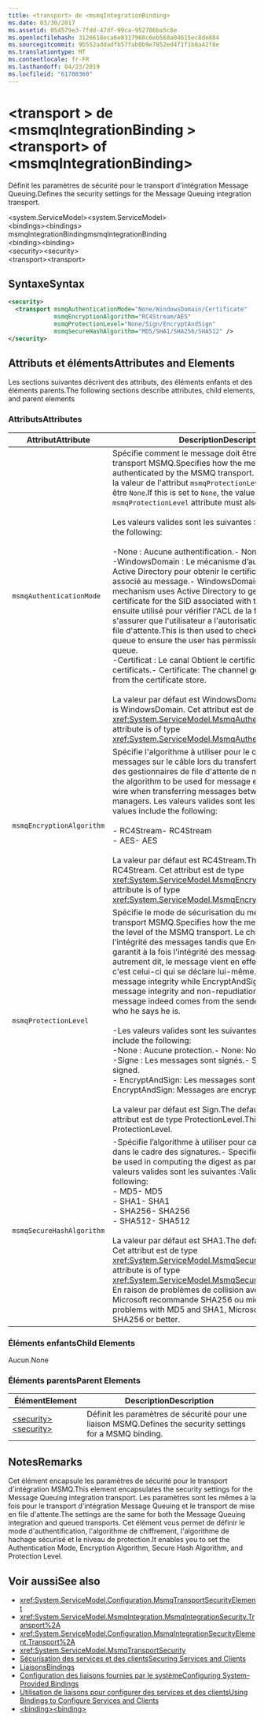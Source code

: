```yaml
---
title: <transport> de <msmqIntegrationBinding>
ms.date: 03/30/2017
ms.assetid: 054579e3-7fdd-47df-99ca-952706ba5c8e
ms.openlocfilehash: 3126618eca6e8317968c6eb568a04615ec8de884
ms.sourcegitcommit: 9b552addadfb57fab0b9e7852ed4f1f1b8a42f8e
ms.translationtype: MT
ms.contentlocale: fr-FR
ms.lasthandoff: 04/23/2019
ms.locfileid: "61788360"
---
```

# <a name="transport-of-msmqintegrationbinding"></a><span data-ttu-id="06411-102">\<transport > de \<msmqIntegrationBinding ></span><span class="sxs-lookup"><span data-stu-id="06411-102">\<transport> of \<msmqIntegrationBinding></span></span>
<span data-ttu-id="06411-103">Définit les paramètres de sécurité pour le transport d'intégration Message Queuing.</span><span class="sxs-lookup"><span data-stu-id="06411-103">Defines the security settings for the Message Queuing integration transport.</span></span>  
  
 <span data-ttu-id="06411-104">\<system.ServiceModel></span><span class="sxs-lookup"><span data-stu-id="06411-104">\<system.ServiceModel></span></span>  
<span data-ttu-id="06411-105">\<bindings></span><span class="sxs-lookup"><span data-stu-id="06411-105">\<bindings></span></span>  
<span data-ttu-id="06411-106">msmqIntegrationBinding</span><span class="sxs-lookup"><span data-stu-id="06411-106">msmqIntegrationBinding</span></span>  
<span data-ttu-id="06411-107">\<binding></span><span class="sxs-lookup"><span data-stu-id="06411-107">\<binding></span></span>  
<span data-ttu-id="06411-108">\<security></span><span class="sxs-lookup"><span data-stu-id="06411-108">\<security></span></span>  
<span data-ttu-id="06411-109">\<transport></span><span class="sxs-lookup"><span data-stu-id="06411-109">\<transport></span></span>  
  
## <a name="syntax"></a><span data-ttu-id="06411-110">Syntaxe</span><span class="sxs-lookup"><span data-stu-id="06411-110">Syntax</span></span>  
  
```xml  
<security>
  <transport msmqAuthenticationMode="None/WindowsDomain/Certificate"
             msmqEncryptionAlgorithm="RC4Stream/AES"
             msmqProtectionLevel="None/Sign/EncryptAndSign"
             msmqSecureHashAlgorithm="MD5/SHA1/SHA256/SHA512" />
</security>
```  
  
## <a name="attributes-and-elements"></a><span data-ttu-id="06411-111">Attributs et éléments</span><span class="sxs-lookup"><span data-stu-id="06411-111">Attributes and Elements</span></span>  
 <span data-ttu-id="06411-112">Les sections suivantes décrivent des attributs, des éléments enfants et des éléments parents.</span><span class="sxs-lookup"><span data-stu-id="06411-112">The following sections describe attributes, child elements, and parent elements</span></span>  
  
### <a name="attributes"></a><span data-ttu-id="06411-113">Attributs</span><span class="sxs-lookup"><span data-stu-id="06411-113">Attributes</span></span>  
  
|<span data-ttu-id="06411-114">Attribut</span><span class="sxs-lookup"><span data-stu-id="06411-114">Attribute</span></span>|<span data-ttu-id="06411-115">Description</span><span class="sxs-lookup"><span data-stu-id="06411-115">Description</span></span>|  
|---------------|-----------------|  
|`msmqAuthenticationMode`|<span data-ttu-id="06411-116">Spécifie comment le message doit être authentifié par le transport MSMQ.</span><span class="sxs-lookup"><span data-stu-id="06411-116">Specifies how the message must be authenticated by the MSMQ transport.</span></span> <span data-ttu-id="06411-117">S'il a la valeur `None`, la valeur de l'attribut `msmqProtectionLevel` doit également être `None`.</span><span class="sxs-lookup"><span data-stu-id="06411-117">If this is set to `None`, the value of the `msmqProtectionLevel` attribute must also be set to `None`.</span></span><br /><br /> <span data-ttu-id="06411-118">Les valeurs valides sont les suivantes :</span><span class="sxs-lookup"><span data-stu-id="06411-118">Valid values include the following:</span></span><br /><br /> <span data-ttu-id="06411-119">-None : Aucune authentification.</span><span class="sxs-lookup"><span data-stu-id="06411-119">-   None: No authentication.</span></span><br /><span data-ttu-id="06411-120">-WindowsDomain : Le mécanisme d’authentification utilise Active Directory pour obtenir le certificat X.509 pour le SID associé au message.</span><span class="sxs-lookup"><span data-stu-id="06411-120">-   WindowsDomain: The authentication mechanism uses Active Directory to get the X.509 certificate for the SID associated with the message.</span></span> <span data-ttu-id="06411-121">Il est ensuite utilisé pour vérifier l'ACL de la file d'attente afin de s'assurer que l'utilisateur a l'autorisation d'écrire dans la file d'attente.</span><span class="sxs-lookup"><span data-stu-id="06411-121">This is then used to check the ACL of the queue to ensure the user has permission to write to the queue.</span></span><br /><span data-ttu-id="06411-122">-Certificat : Le canal Obtient le certificat du magasin de certificats.</span><span class="sxs-lookup"><span data-stu-id="06411-122">-   Certificate: The channel gets the certificate from the certificate store.</span></span><br /><br /> <span data-ttu-id="06411-123">La valeur par défaut est WindowsDomain.</span><span class="sxs-lookup"><span data-stu-id="06411-123">The default value is WindowsDomain.</span></span> <span data-ttu-id="06411-124">Cet attribut est de type <xref:System.ServiceModel.MsmqAuthenticationMode>.</span><span class="sxs-lookup"><span data-stu-id="06411-124">This attribute is of type <xref:System.ServiceModel.MsmqAuthenticationMode>.</span></span>|  
|`msmqEncryptionAlgorithm`|<span data-ttu-id="06411-125">Spécifie l'algorithme à utiliser pour le chiffrement des messages sur le câble lors du transfert de messages entre des gestionnaires de file d'attente de messages.</span><span class="sxs-lookup"><span data-stu-id="06411-125">Specifies the algorithm to be used for message encryption on the wire when transferring messages between message queue managers.</span></span> <span data-ttu-id="06411-126">Les valeurs valides sont les suivantes :</span><span class="sxs-lookup"><span data-stu-id="06411-126">Valid values include the following:</span></span><br /><br /> <span data-ttu-id="06411-127">-   RC4Stream</span><span class="sxs-lookup"><span data-stu-id="06411-127">-   RC4Stream</span></span><br /><span data-ttu-id="06411-128">-   AES</span><span class="sxs-lookup"><span data-stu-id="06411-128">-   AES</span></span><br /><br /> <span data-ttu-id="06411-129">La valeur par défaut est RC4Stream.</span><span class="sxs-lookup"><span data-stu-id="06411-129">The default value is RC4Stream.</span></span> <span data-ttu-id="06411-130">Cet attribut est de type <xref:System.ServiceModel.MsmqEncryptionAlgorithm>.</span><span class="sxs-lookup"><span data-stu-id="06411-130">This attribute is of type <xref:System.ServiceModel.MsmqEncryptionAlgorithm>.</span></span>|  
|`msmqProtectionLevel`|<span data-ttu-id="06411-131">Spécifie le mode de sécurisation du message au niveau du transport MSMQ.</span><span class="sxs-lookup"><span data-stu-id="06411-131">Specifies how the message is secured at the level of the MSMQ transport.</span></span> <span data-ttu-id="06411-132">Le chiffrement garantit l'intégrité des messages tandis que EncryptAndSign garantit à la fois l'intégrité des messages et leur non-rejet ; autrement dit, le message vient en effet de l'expéditeur et c'est celui-ci qui se déclare lui-même.</span><span class="sxs-lookup"><span data-stu-id="06411-132">Encryption ensures message integrity while EncryptAndSign ensures both message integrity and non-repudiation; that is, the message indeed comes from the sender and the sender is who he says he is.</span></span><br /><br /> <span data-ttu-id="06411-133">-Les valeurs valides sont les suivantes :</span><span class="sxs-lookup"><span data-stu-id="06411-133">-   Valid values include the following:</span></span><br /><span data-ttu-id="06411-134">-None : Aucune protection.</span><span class="sxs-lookup"><span data-stu-id="06411-134">-   None: No protection.</span></span><br /><span data-ttu-id="06411-135">-Signe : Les messages sont signés.</span><span class="sxs-lookup"><span data-stu-id="06411-135">-   Sign: Messages are signed.</span></span><br /><span data-ttu-id="06411-136">-   EncryptAndSign: Les messages sont chiffrés et signés.</span><span class="sxs-lookup"><span data-stu-id="06411-136">-   EncryptAndSign: Messages are encrypted and signed.</span></span><br /><br /> <span data-ttu-id="06411-137">La valeur par défaut est Sign.</span><span class="sxs-lookup"><span data-stu-id="06411-137">The default value is Sign.</span></span> <span data-ttu-id="06411-138">Cet attribut est de type ProtectionLevel.</span><span class="sxs-lookup"><span data-stu-id="06411-138">This attribute is of type ProtectionLevel.</span></span>|  
|`msmqSecureHashAlgorithm`|<span data-ttu-id="06411-139">-Spécifie l’algorithme à utiliser pour calculer le condensat dans le cadre des signatures.</span><span class="sxs-lookup"><span data-stu-id="06411-139">-   Specifies the algorithm to be used in computing the digest as part of signatures.</span></span> <span data-ttu-id="06411-140">Les valeurs valides sont les suivantes :</span><span class="sxs-lookup"><span data-stu-id="06411-140">Valid values include the following:</span></span><br /><span data-ttu-id="06411-141">-   MD5</span><span class="sxs-lookup"><span data-stu-id="06411-141">-   MD5</span></span><br /><span data-ttu-id="06411-142">-   SHA1</span><span class="sxs-lookup"><span data-stu-id="06411-142">-   SHA1</span></span><br /><span data-ttu-id="06411-143">-   SHA256</span><span class="sxs-lookup"><span data-stu-id="06411-143">-   SHA256</span></span><br /><span data-ttu-id="06411-144">-   SHA512</span><span class="sxs-lookup"><span data-stu-id="06411-144">-   SHA512</span></span><br /><br /> <span data-ttu-id="06411-145">La valeur par défaut est SHA1.</span><span class="sxs-lookup"><span data-stu-id="06411-145">The default value is SHA1.</span></span> <span data-ttu-id="06411-146">Cet attribut est de type <xref:System.ServiceModel.MsmqSecureHashAlgorithm>.</span><span class="sxs-lookup"><span data-stu-id="06411-146">This attribute is of type <xref:System.ServiceModel.MsmqSecureHashAlgorithm>.</span></span><br><span data-ttu-id="06411-147">En raison de problèmes de collision avec MD5 et SHA1, Microsoft recommande SHA256 ou mieux.</span><span class="sxs-lookup"><span data-stu-id="06411-147">Due to collision problems with MD5 and SHA1, Microsoft recommends SHA256 or better.</span></span>|  
  
### <a name="child-elements"></a><span data-ttu-id="06411-148">Éléments enfants</span><span class="sxs-lookup"><span data-stu-id="06411-148">Child Elements</span></span>  
 <span data-ttu-id="06411-149">Aucun.</span><span class="sxs-lookup"><span data-stu-id="06411-149">None</span></span>  
  
### <a name="parent-elements"></a><span data-ttu-id="06411-150">Éléments parents</span><span class="sxs-lookup"><span data-stu-id="06411-150">Parent Elements</span></span>  
  
|<span data-ttu-id="06411-151">Élément</span><span class="sxs-lookup"><span data-stu-id="06411-151">Element</span></span>|<span data-ttu-id="06411-152">Description</span><span class="sxs-lookup"><span data-stu-id="06411-152">Description</span></span>|  
|-------------|-----------------|  
|[<span data-ttu-id="06411-153">\<security></span><span class="sxs-lookup"><span data-stu-id="06411-153">\<security></span></span>](../../../../../docs/framework/configure-apps/file-schema/wcf/security-of-basichttpbinding.md)|<span data-ttu-id="06411-154">Définit les paramètres de sécurité pour une liaison MSMQ.</span><span class="sxs-lookup"><span data-stu-id="06411-154">Defines the security settings for a MSMQ binding.</span></span>|  
  
## <a name="remarks"></a><span data-ttu-id="06411-155">Notes</span><span class="sxs-lookup"><span data-stu-id="06411-155">Remarks</span></span>  
 <span data-ttu-id="06411-156">Cet élément encapsule les paramètres de sécurité pour le transport d'intégration MSMQ.</span><span class="sxs-lookup"><span data-stu-id="06411-156">This element encapsulates the security settings for the Message Queuing integration transport.</span></span> <span data-ttu-id="06411-157">Les paramètres sont les mêmes à la fois pour le transport d'intégration Message Queuing et le transport de mise en file d'attente.</span><span class="sxs-lookup"><span data-stu-id="06411-157">The settings are the same for both the Message Queuing integration and queued transports.</span></span> <span data-ttu-id="06411-158">Cet élément vous permet de définir le mode d'authentification, l'algorithme de chiffrement, l'algorithme de hachage sécurisé et le niveau de protection.</span><span class="sxs-lookup"><span data-stu-id="06411-158">It enables you to set the Authentication Mode, Encryption Algorithm, Secure Hash Algorithm, and Protection Level.</span></span>  
  
## <a name="see-also"></a><span data-ttu-id="06411-159">Voir aussi</span><span class="sxs-lookup"><span data-stu-id="06411-159">See also</span></span>

- <xref:System.ServiceModel.Configuration.MsmqTransportSecurityElement>
- <xref:System.ServiceModel.MsmqIntegration.MsmqIntegrationSecurity.Transport%2A>
- <xref:System.ServiceModel.Configuration.MsmqIntegrationSecurityElement.Transport%2A>
- <xref:System.ServiceModel.MsmqTransportSecurity>
- [<span data-ttu-id="06411-160">Sécurisation des services et des clients</span><span class="sxs-lookup"><span data-stu-id="06411-160">Securing Services and Clients</span></span>](../../../../../docs/framework/wcf/feature-details/securing-services-and-clients.md)
- [<span data-ttu-id="06411-161">Liaisons</span><span class="sxs-lookup"><span data-stu-id="06411-161">Bindings</span></span>](../../../../../docs/framework/wcf/bindings.md)
- [<span data-ttu-id="06411-162">Configuration des liaisons fournies par le système</span><span class="sxs-lookup"><span data-stu-id="06411-162">Configuring System-Provided Bindings</span></span>](../../../../../docs/framework/wcf/feature-details/configuring-system-provided-bindings.md)
- [<span data-ttu-id="06411-163">Utilisation de liaisons pour configurer des services et des clients</span><span class="sxs-lookup"><span data-stu-id="06411-163">Using Bindings to Configure Services and Clients</span></span>](../../../../../docs/framework/wcf/using-bindings-to-configure-services-and-clients.md)
- [<span data-ttu-id="06411-164">\<binding></span><span class="sxs-lookup"><span data-stu-id="06411-164">\<binding></span></span>](../../../../../docs/framework/misc/binding.md)
